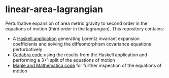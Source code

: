# linear-area-lagrangian

Perturbative expansion of area metric gravity to second order in the equations of motion (third order in the lagrangian). This repository contains:

 * A [Haskell application](haskell/ansaetze) generating Lorentz invariant expansion coefficients and solving the diffeomorphism covariance equations perturbatively
 * [Cadabra code](cadabra) using the results from the Haskell application and performing a 3+1 split of the equations of motion
 * [Maple and Mathematica code](linalg) for further inspection of the equations of motion
